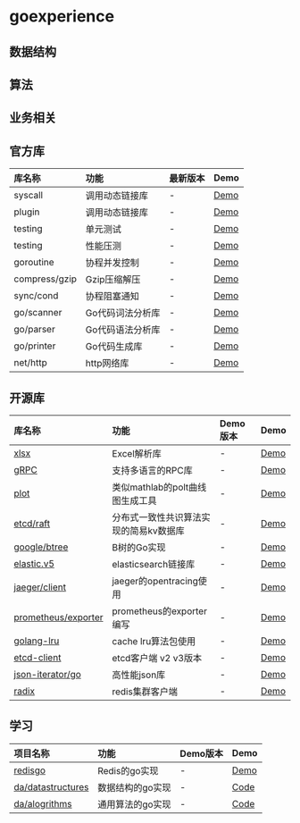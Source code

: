 # goexperience

## 数据结构

## 算法

## 业务相关

## 官方库
|库名称|功能|最新版本|Demo|
|:-|:-|:-|:-|
|syscall|调用动态链接库|-|[Demo](/loaddll)|
|plugin|调用动态链接库|-|[Demo](/plugin)|
|testing|单元测试|-|[Demo](/unittest)|
|testing|性能压测|-|[Demo](/benchmark)|
|goroutine|协程并发控制|-|[Demo](/concurrency)
|compress/gzip|Gzip压缩解压|-|[Demo](/compress/gzip)|
|sync/cond|协程阻塞通知|-|[Demo](/sync/cond)|
|go/scanner|Go代码词法分析库|-|[Demo](/gosrc/scanner)|
|go/parser|Go代码语法分析库|-|[Demo](/gosrc/parser)|
|go/printer|Go代码生成库|-|[Demo](/gosrc/printer)|
|net/http|http网络库|-|[Demo](/net/http)|

## 开源库

|库名称|功能|Demo版本|Demo|
|:-|:-|:-|:-|
|[xlsx](https://github.com/tealeg/xlsx)|Excel解析库|-|[Demo]()|
|[gRPC](https://github.com/grpc/go-grpc)|支持多语言的RPC库|-|[Demo](/rpc)|
|[plot](https://gonum.org/v1/plot)|类似mathlab的polt曲线图生成工具|-|[Demo](/plot)|
|[etcd/raft](https://github.com/etcd-io/etcd/raft)|分布式一致性共识算法实现的简易kv数据库|-|[Demo](/raft/raft-example)|
|[google/btree](https://github.com/google/btree)|B树的Go实现|-|[Demo](/google/btree-example)|
|[elastic.v5](https://github.com/olivere/elastic)|elasticsearch链接库|-|[Demo](/elasticsearch/README.md)|
|[jaeger/client]()|jaeger的opentracing使用|-|[Demo](/jaeger/testUdpSender)|
|[prometheus/exporter]()|prometheus的exporter编写|-|[Demo](/prometheus/exporter/README.md)|
|[golang-lru]()|cache lru算法包使用|-|[Demo](/cache/README.md)|
|[etcd-client]()|etcd客户端 v2 v3版本|-|[Demo](/etcd/README.md)|
|[json-iterator/go](github.com/json-iterator/go)|高性能json库|-|[Demo](/json/README.md)|
|[radix]()|redis集群客户端|-|[Demo](/redis/radix)|

## 学习

|项目名称|功能|Demo版本|Demo|
|:-|:-|:-|:-|
|[redisgo]()|Redis的go实现|-|[Demo](/redisgo)|
|[da/datastructures]()|数据结构的go实现|-|[Code](/data/datastructures)|
|[da/alogrithms]()|通用算法的go实现|-|[Code](/data/alogrithms)|
